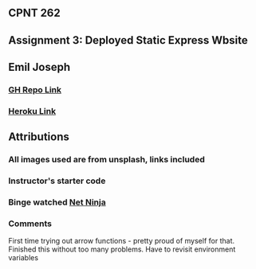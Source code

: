 ## CPNT 262

## Assignment 3: Deployed Static Express Wbsite

## Emil Joseph

### [GH Repo Link](https://github.com/ejoseph89/cpnt262-a3)

### [Heroku Link](https://cpnt262-a3-ejoseph89.herokuapp.com/)

## Attributions

### All images used are from unsplash, links included

### Instructor's starter code

### Binge watched [Net Ninja](https://www.youtube.com/playlist?list=PL4cUxeGkcC9jsz4LDYc6kv3ymONOKxwBU)

### Comments

First time trying out arrow functions - pretty proud of myself for that.
Finished this without too many problems.
Have to revisit environment variables
